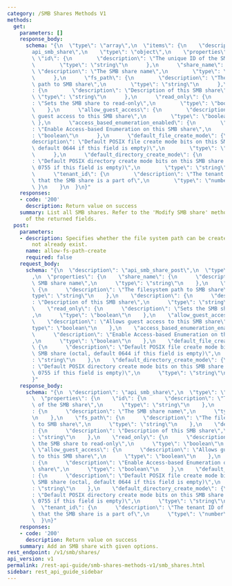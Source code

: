 ```yaml
---
category: /SMB Shares Methods V1
methods:
  get:
    parameters: []
    response_body:
      schema: "{\n  \"type\": \"array\",\n  \"items\": {\n    \"description\": \"\
        api_smb_share\",\n    \"type\": \"object\",\n    \"properties\": {\n     \
        \ \"id\": {\n        \"description\": \"The unique ID of the SMB share\",\n\
        \        \"type\": \"string\"\n      },\n      \"share_name\": {\n       \
        \ \"description\": \"The SMB share name\",\n        \"type\": \"string\"\n\
        \      },\n      \"fs_path\": {\n        \"description\": \"The filesystem\
        \ path to SMB share\",\n        \"type\": \"string\"\n      },\n      \"description\"\
        : {\n        \"description\": \"Description of this SMB share\",\n       \
        \ \"type\": \"string\"\n      },\n      \"read_only\": {\n        \"description\"\
        : \"Sets the SMB share to read-only\",\n        \"type\": \"boolean\"\n  \
        \    },\n      \"allow_guest_access\": {\n        \"description\": \"Allows\
        \ guest access to this SMB share\",\n        \"type\": \"boolean\"\n     \
        \ },\n      \"access_based_enumeration_enabled\": {\n        \"description\"\
        : \"Enable Access-based Enumeration on this SMB share\",\n        \"type\"\
        : \"boolean\"\n      },\n      \"default_file_create_mode\": {\n        \"\
        description\": \"Default POSIX file create mode bits on this SMB share (octal,\
        \ default 0644 if this field is empty)\",\n        \"type\": \"string\"\n\
        \      },\n      \"default_directory_create_mode\": {\n        \"description\"\
        : \"Default POSIX directory create mode bits on this SMB share (octal, default\
        \ 0755 if this field is empty)\",\n        \"type\": \"string\"\n      },\n\
        \      \"tenant_id\": {\n        \"description\": \"The tenant ID of the tenant\
        \ that the SMB share is a part of\",\n        \"type\": \"number\"\n     \
        \ }\n    }\n  }\n}"
    responses:
    - code: '200'
      description: Return value on success
    summary: List all SMB shares. Refer to the 'Modify SMB share' method for a description
      of the returned fields.
  post:
    parameters:
    - description: Specifies whether the file system path can be created if it does
        not already exist.
      name: allow-fs-path-create
      required: false
    request_body:
      schema: "{\n  \"description\": \"api_smb_share_post\",\n  \"type\": \"object\"\
        ,\n  \"properties\": {\n    \"share_name\": {\n      \"description\": \"The\
        \ SMB share name\",\n      \"type\": \"string\"\n    },\n    \"fs_path\":\
        \ {\n      \"description\": \"The filesystem path to SMB share\",\n      \"\
        type\": \"string\"\n    },\n    \"description\": {\n      \"description\"\
        : \"Description of this SMB share\",\n      \"type\": \"string\"\n    },\n\
        \    \"read_only\": {\n      \"description\": \"Sets the SMB share to read-only\"\
        ,\n      \"type\": \"boolean\"\n    },\n    \"allow_guest_access\": {\n  \
        \    \"description\": \"Allows guest access to this SMB share\",\n      \"\
        type\": \"boolean\"\n    },\n    \"access_based_enumeration_enabled\": {\n\
        \      \"description\": \"Enable Access-based Enumeration on this SMB share\"\
        ,\n      \"type\": \"boolean\"\n    },\n    \"default_file_create_mode\":\
        \ {\n      \"description\": \"Default POSIX file create mode bits on this\
        \ SMB share (octal, default 0644 if this field is empty)\",\n      \"type\"\
        : \"string\"\n    },\n    \"default_directory_create_mode\": {\n      \"description\"\
        : \"Default POSIX directory create mode bits on this SMB share (octal, default\
        \ 0755 if this field is empty)\",\n      \"type\": \"string\"\n    }\n  }\n\
        }"
    response_body:
      schema: "{\n  \"description\": \"api_smb_share\",\n  \"type\": \"object\",\n\
        \  \"properties\": {\n    \"id\": {\n      \"description\": \"The unique ID\
        \ of the SMB share\",\n      \"type\": \"string\"\n    },\n    \"share_name\"\
        : {\n      \"description\": \"The SMB share name\",\n      \"type\": \"string\"\
        \n    },\n    \"fs_path\": {\n      \"description\": \"The filesystem path\
        \ to SMB share\",\n      \"type\": \"string\"\n    },\n    \"description\"\
        : {\n      \"description\": \"Description of this SMB share\",\n      \"type\"\
        : \"string\"\n    },\n    \"read_only\": {\n      \"description\": \"Sets\
        \ the SMB share to read-only\",\n      \"type\": \"boolean\"\n    },\n   \
        \ \"allow_guest_access\": {\n      \"description\": \"Allows guest access\
        \ to this SMB share\",\n      \"type\": \"boolean\"\n    },\n    \"access_based_enumeration_enabled\"\
        : {\n      \"description\": \"Enable Access-based Enumeration on this SMB\
        \ share\",\n      \"type\": \"boolean\"\n    },\n    \"default_file_create_mode\"\
        : {\n      \"description\": \"Default POSIX file create mode bits on this\
        \ SMB share (octal, default 0644 if this field is empty)\",\n      \"type\"\
        : \"string\"\n    },\n    \"default_directory_create_mode\": {\n      \"description\"\
        : \"Default POSIX directory create mode bits on this SMB share (octal, default\
        \ 0755 if this field is empty)\",\n      \"type\": \"string\"\n    },\n  \
        \  \"tenant_id\": {\n      \"description\": \"The tenant ID of the tenant\
        \ that the SMB share is a part of\",\n      \"type\": \"number\"\n    }\n\
        \  }\n}"
    responses:
    - code: '200'
      description: Return value on success
    summary: Add an SMB share with given options.
rest_endpoint: /v1/smb/shares/
api_version: v1
permalink: /rest-api-guide/smb-shares-methods-v1/smb_shares.html
sidebar: rest_api_guide_sidebar
---
```

